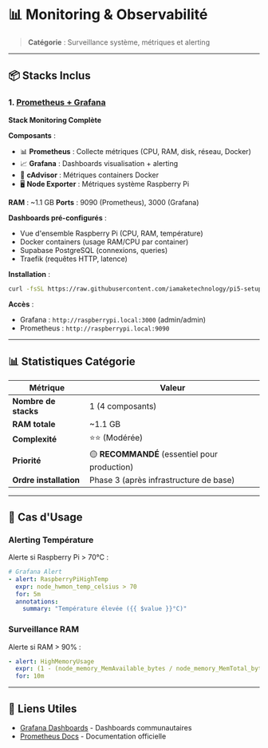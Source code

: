 # 📊 Monitoring & Observabilité

> **Catégorie** : Surveillance système, métriques et alerting

---

## 📦 Stacks Inclus

### 1. [Prometheus + Grafana](prometheus-grafana/)
**Stack Monitoring Complète**

**Composants** :
- 📊 **Prometheus** : Collecte métriques (CPU, RAM, disk, réseau, Docker)
- 📈 **Grafana** : Dashboards visualisation + alerting
- 🐳 **cAdvisor** : Métriques containers Docker
- 🖥️ **Node Exporter** : Métriques système Raspberry Pi

**RAM** : ~1.1 GB
**Ports** : 9090 (Prometheus), 3000 (Grafana)

**Dashboards pré-configurés** :
- Vue d'ensemble Raspberry Pi (CPU, RAM, température)
- Docker containers (usage RAM/CPU par container)
- Supabase PostgreSQL (connexions, queries)
- Traefik (requêtes HTTP, latence)

**Installation** :
```bash
curl -fsSL https://raw.githubusercontent.com/iamaketechnology/pi5-setup/main/03-monitoring/prometheus-grafana/scripts/01-monitoring-deploy.sh | sudo bash
```

**Accès** :
- Grafana : `http://raspberrypi.local:3000` (admin/admin)
- Prometheus : `http://raspberrypi.local:9090`

---

## 📊 Statistiques Catégorie

| Métrique | Valeur |
|----------|--------|
| **Nombre de stacks** | 1 (4 composants) |
| **RAM totale** | ~1.1 GB |
| **Complexité** | ⭐⭐ (Modérée) |
| **Priorité** | 🟡 **RECOMMANDÉ** (essentiel pour production) |
| **Ordre installation** | Phase 3 (après infrastructure de base) |

---

## 🎯 Cas d'Usage

### Alerting Température
Alerte si Raspberry Pi > 70°C :
```yaml
# Grafana Alert
- alert: RaspberryPiHighTemp
  expr: node_hwmon_temp_celsius > 70
  for: 5m
  annotations:
    summary: "Température élevée ({{ $value }}°C)"
```

### Surveillance RAM
Alerte si RAM > 90% :
```yaml
- alert: HighMemoryUsage
  expr: (1 - (node_memory_MemAvailable_bytes / node_memory_MemTotal_bytes)) > 0.9
  for: 10m
```

---

## 🔗 Liens Utiles

- [Grafana Dashboards](https://grafana.com/grafana/dashboards/) - Dashboards communautaires
- [Prometheus Docs](https://prometheus.io/docs/) - Documentation officielle
